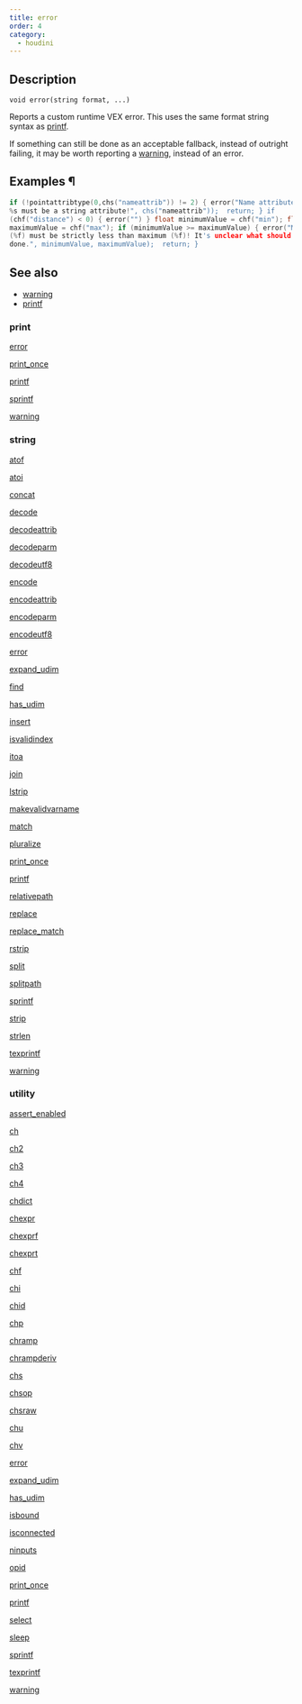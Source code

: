 ```yaml
---
title: error
order: 4
category:
  - houdini
---
```


## Description

`void error(string format, ...)`

Reports a custom runtime VEX error. This uses the same format string syntax as
[printf](printf.html "Prints values to the console which started the VEX
program.").

If something can still be done as an acceptable fallback, instead of outright
failing, it may be worth reporting a [warning](warning.html "Reports a custom
runtime VEX warning."), instead of an error.

## Examples ¶

```c
if (!pointattribtype(0,chs("nameattrib")) != 2) { error("Name attribute
%s must be a string attribute!", chs("nameattrib"));  return; } if
(chf("distance") < 0) { error("") } float minimumValue = chf("min"); float
maximumValue = chf("max"); if (minimumValue >= maximumValue) { error("Minimum
(%f) must be strictly less than maximum (%f)! It's unclear what should be
done.", minimumValue, maximumValue);  return; }
```

## See also

- [warning](warning.html)
- [printf](printf.html)

### print

[error](error.html)

[print_once](print_once.html)

[printf](printf.html)

[sprintf](sprintf.html)

[warning](warning.html)

### string

[atof](atof.html)

[atoi](atoi.html)

[concat](concat.html)

[decode](decode.html)

[decodeattrib](decodeattrib.html)

[decodeparm](decodeparm.html)

[decodeutf8](decodeutf8.html)

[encode](encode.html)

[encodeattrib](encodeattrib.html)

[encodeparm](encodeparm.html)

[encodeutf8](encodeutf8.html)

[error](error.html)

[expand_udim](expand_udim.html)

[find](find.html)

[has_udim](has_udim.html)

[insert](insert.html)

[isvalidindex](isvalidindex.html)

[itoa](itoa.html)

[join](join.html)

[lstrip](lstrip.html)

[makevalidvarname](makevalidvarname.html)

[match](match.html)

[pluralize](pluralize.html)

[print_once](print_once.html)

[printf](printf.html)

[relativepath](relativepath.html)

[replace](replace.html)

[replace_match](replace_match.html)

[rstrip](rstrip.html)

[split](split.html)

[splitpath](splitpath.html)

[sprintf](sprintf.html)

[strip](strip.html)

[strlen](strlen.html)

[texprintf](texprintf.html)

[warning](warning.html)

### utility

[assert_enabled](assert_enabled.html)

[ch](ch.html)

[ch2](ch2.html)

[ch3](ch3.html)

[ch4](ch4.html)

[chdict](chdict.html)

[chexpr](chexpr.html)

[chexprf](chexprf.html)

[chexprt](chexprt.html)

[chf](chf.html)

[chi](chi.html)

[chid](chid.html)

[chp](chp.html)

[chramp](chramp.html)

[chrampderiv](chrampderiv.html)

[chs](chs.html)

[chsop](chsop.html)

[chsraw](chsraw.html)

[chu](chu.html)

[chv](chv.html)

[error](error.html)

[expand_udim](expand_udim.html)

[has_udim](has_udim.html)

[isbound](isbound.html)

[isconnected](isconnected.html)

[ninputs](ninputs.html)

[opid](opid.html)

[print_once](print_once.html)

[printf](printf.html)

[select](select.html)

[sleep](sleep.html)

[sprintf](sprintf.html)

[texprintf](texprintf.html)

[warning](warning.html)
